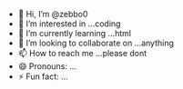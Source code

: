 - 👋 Hi, I’m @zebbo0
- 👀 I’m interested in ...coding    
- 🌱 I’m currently learning ...html
- 💞️ I’m looking to collaborate on ...anything
- 📫 How to reach me ...please dont
- 😄 Pronouns: ...
- ⚡ Fun fact: ...

<!---
zebbo0/zebbo0 is a ✨ special ✨ repository because its `README.md` (this file) appears on your GitHub profile.
You can click the Preview link to take a look at your changes.
--->
